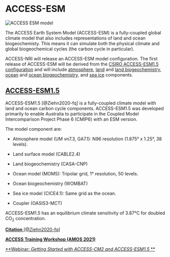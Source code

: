 # ACCESS-ESM

<!-- {% include "call_contribute.md" %} -->

<img src="../../../assets/model-config-logos/configurations-without-titles/access-esm.png" alt="ACCESS ESM model" class="white-background with-border with-padding"></img>

The ACCESS Earth System Model (ACCESS-ESM) is a fully-coupled global climate model that also includes representations of land and ocean biogeochemisty. This means it can simulate both the physical climate and global biogeochemical cycles (the carbon cycle in particular).

ACCESS-NRI will release an ACCESS-ESM model configuration. The first release of ACCESS-ESM will be derived from the [CSIRO ACCESS-ESM1.5 configuration](#access-esm15) and will include [atmosphere], [land] and [land biogeochemistry], [ocean] and [ocean biogeochemistry], and [sea ice] components.

## [ACCESS-ESM1.5]

ACCESS-ESM1.5 [@Ziehn2020-fq] is a fully-coupled climate model with land and ocean carbon cycle components. ACCESS-ESM1.5 was developed primarily to enable Australia to participate in the Coupled Model Intercomparison Project Phase 6 (CMIP6) with an ESM version.

The model component are:

- Atmosphere model (UM vn7.3, GA7.1): N96 resolution (1.875° x 1.25°, 38 levels).

- Land surface model (CABLE2.4)

- Land biogeochemistry (CASA-CNP)

- Ocean model (MOM5): Tripolar grid, 1° resolution, 50 levels.

- Ocean biogeochemistry (WOMBAT)

- Sea ice model (CICE4.1): Same grid as the ocean.

- Coupler (OASIS3-MCT)

ACCESS-ESM1.5 has an equilibrium climate sensitivity of 3.87°C for doubled CO<sub>2</sub> concentration.

[**Citation** [@Ziehn2020-fq]][ACCESS-ESM1.5-cite]

[**ACCESS Training Workshop (AMOS 2021)**][ACCESS-AMOS-Workshop]

[**Webinar: *Getting Started with ACCESS-CM2 and ACCESS-ESM1.5* **][ACCESS-ESM1.5-tute]

[atmosphere]: ../model_components/atmosphere.md
[land]: ../model_components/land.md
[land biogeochemistry]: ../model_components/bgc_land.md
[ocean]: ../model_components/ocean.md
[ocean biogeochemistry]: ../model_components/bgc_ocean.md
[sea ice]: ../model_components/sea-ice.md

[ACCESS-ESM1.5]: https://research.csiro.au/access/about/esm1-5/
[ACCESS-ESM1.5-cite]: https://www.publish.csiro.au/es/ES19035
[ACCESS-ESM1.5-tute]: https://nespclimate.com.au/wp-content/uploads/2020/10/Webinar-slides-Getting_started_with_ACCESS.pdf
[ACCESS-AMOS-Workshop]: https://confluence.csiro.au/display/ACCESS/Setting+up+for+ACCESS-ESM1.5
